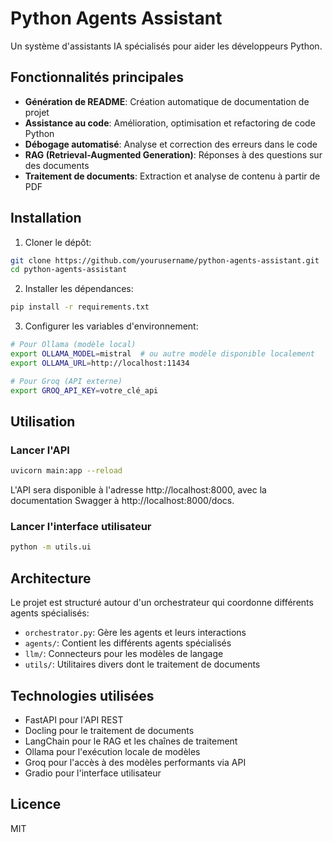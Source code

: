 # Python Agents Assistant

Un système d'assistants IA spécialisés pour aider les développeurs Python.

## Fonctionnalités principales

- **Génération de README**: Création automatique de documentation de projet
- **Assistance au code**: Amélioration, optimisation et refactoring de code Python
- **Débogage automatisé**: Analyse et correction des erreurs dans le code
- **RAG (Retrieval-Augmented Generation)**: Réponses à des questions sur des documents
- **Traitement de documents**: Extraction et analyse de contenu à partir de PDF

## Installation

1. Cloner le dépôt:
```bash
git clone https://github.com/yourusername/python-agents-assistant.git
cd python-agents-assistant
```

2. Installer les dépendances:
```bash
pip install -r requirements.txt
```

3. Configurer les variables d'environnement:
```bash
# Pour Ollama (modèle local)
export OLLAMA_MODEL=mistral  # ou autre modèle disponible localement
export OLLAMA_URL=http://localhost:11434

# Pour Groq (API externe)
export GROQ_API_KEY=votre_clé_api
```

## Utilisation

### Lancer l'API

```bash
uvicorn main:app --reload
```

L'API sera disponible à l'adresse http://localhost:8000, avec la documentation Swagger à http://localhost:8000/docs.

### Lancer l'interface utilisateur

```bash
python -m utils.ui
```

## Architecture

Le projet est structuré autour d'un orchestrateur qui coordonne différents agents spécialisés:

- `orchestrator.py`: Gère les agents et leurs interactions
- `agents/`: Contient les différents agents spécialisés
- `llm/`: Connecteurs pour les modèles de langage
- `utils/`: Utilitaires divers dont le traitement de documents

## Technologies utilisées

- FastAPI pour l'API REST
- Docling pour le traitement de documents
- LangChain pour le RAG et les chaînes de traitement
- Ollama pour l'exécution locale de modèles
- Groq pour l'accès à des modèles performants via API
- Gradio pour l'interface utilisateur

## Licence

MIT
